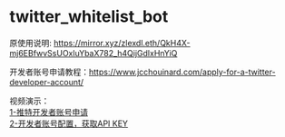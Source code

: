 # twitter_whitelist_bot

原使用说明: https://mirror.xyz/zlexdl.eth/QkH4X-mj6EBfwvSsUOxluYbaX782_h4QijGdlxHnYiQ

开发者账号申请教程：https://www.jcchouinard.com/apply-for-a-twitter-developer-account/

视频演示：  
[1-推特开发者账号申请](https://www.bilibili.com/video/BV13q4y1a7at)  
[2-开发者账号配置，获取API KEY](https://www.bilibili.com/video/BV1m34y1s7Jh)  
